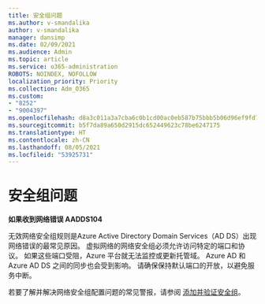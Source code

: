 ```yaml
---
title: 安全组问题
ms.author: v-smandalika
author: v-smandalika
manager: dansimp
ms.date: 02/09/2021
ms.audience: Admin
ms.topic: article
ms.service: o365-administration
ROBOTS: NOINDEX, NOFOLLOW
localization_priority: Priority
ms.collection: Adm_O365
ms.custom:
- "8252"
- "9004397"
ms.openlocfilehash: d8a3c011a3a7cba6c0b1cd00ac0eb587b75bbb5b06d96ef9fd75313734e74fd0
ms.sourcegitcommit: b5f7da89a650d2915dc652449623c78be6247175
ms.translationtype: HT
ms.contentlocale: zh-CN
ms.lasthandoff: 08/05/2021
ms.locfileid: "53925731"
---
```

# <a name="issue-with-security-groups"></a>安全组问题

**如果收到网络错误 AADDS104**

无效网络安全组规则是Azure Active Directory Domain Services（AD DS）出现网络错误的最常见原因。 虚拟网络的网络安全组必须允许访问特定的端口和协议。 如果这些端口受阻，Azure 平台就无法监控或更新托管域。 Azure AD 和 Azure AD DS 之间的同步也会受到影响。 请确保保持默认端口的开放，以避免服务中断。

若要了解并解决网络安全组配置问题的常见警报，请参阅 [添加并验证安全组](https://docs.microsoft.com/azure/active-directory-domain-services/alert-nsg#verify-and-edit-existing-security-rules)。
